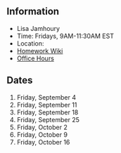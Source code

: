 ## Information

* Lisa Jamhoury
* Time: Fridays, 9AM-11:30AM EST
* Location:
* [Homework Wiki]()
* [Office Hours]()

## Dates

1. Friday, September 4
2. Friday, September 11
3. Friday, September 18
4. Friday, September 25
5. Friday, October 2
6. Friday, October 9
7. Friday, October 16
